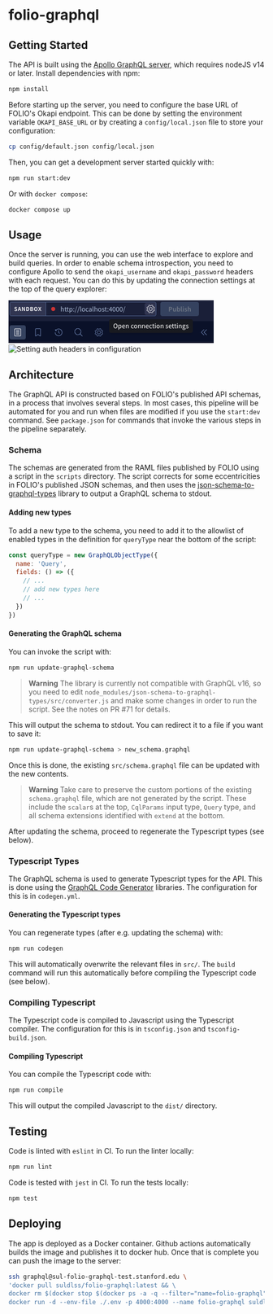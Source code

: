 # folio-graphql
## Getting Started
The API is built using the [Apollo GraphQL server](https://www.apollographql.com/docs/apollo-server/), which requires nodeJS v14 or later. Install dependencies with npm:
```sh
npm install
```
Before starting up the server, you need to configure the base URL of FOLIO's Okapi endpoint. This can be done by setting the environment variable `OKAPI_BASE_URL` or by creating a `config/local.json` file to store your configuration:
```sh
cp config/default.json config/local.json
```
Then, you can get a development server started quickly with:
```sh
npm run start:dev
```
Or with `docker compose`:
```sh
docker compose up
```
## Usage
Once the server is running, you can use the web interface to explore and build queries. In order to enable schema introspection, you need to configure Apollo to send the `okapi_username` and `okapi_password` headers with each request. You can do this by updating the connection settings at the top of the query explorer:

![Gear icon for connection settings in query explorer](connection_settings.png)
<img width="596" alt="Setting auth headers in configuration" src="https://github.com/sul-dlss/folio-graphql/assets/92044/c75e0c47-619f-4ec7-9c4f-184b9308f451">

## Architecture
The GraphQL API is constructed based on FOLIO's published API schemas, in a process that involves several steps. In most cases, this pipeline will be automated for you and run when files are modified if you use the `start:dev` command. See `package.json` for commands that invoke the various steps in the pipeline separately.
### Schema
The schemas are generated from the RAML files published by FOLIO using a script in the `scripts` directory. The script corrects for some eccentricities in FOLIO's published JSON schemas, and then uses the [json-schema-to-graphql-types](https://github.com/lifeomic/json-schema-to-graphql-types) library to output a GraphQL schema to stdout.
#### Adding new types
To add a new type to the schema, you need to add it to the allowlist of enabled types in the definition for `queryType` near the bottom of the script:
```js
const queryType = new GraphQLObjectType({
  name: 'Query',
  fields: () => ({
    // ...
    // add new types here
    // ...
  })
})
```
#### Generating the GraphQL schema
You can invoke the script with:
```sh
npm run update-graphql-schema
```
> **Warning**
> The library is currently not compatible with GraphQL v16, so you need to edit `node_modules/json-schema-to-graphql-types/src/converter.js` and make some changes in order to run the script. See the notes on PR #71 for details.

This will output the schema to stdout. You can redirect it to a file if you want to save it:
```sh
npm run update-graphql-schema > new_schema.graphql
```
Once this is done, the existing `src/schema.graphql` file can be updated with the new contents.

> **Warning**
> Take care to preserve the custom portions of the existing `schema.graphql` file, which are not generated by the script. These include the `scalar`s at the top, `CqlParams` input type, `Query` type, and all schema extensions identified with `extend` at the bottom.

After updating the schema, proceed to regenerate the Typescript types (see below).
### Typescript Types
The GraphQL schema is used to generate Typescript types for the API. This is done using the [GraphQL Code Generator](https://the-guild.dev/graphql/codegen) libraries. The configuration for this is in `codegen.yml`.
#### Generating the Typescript types
You can regenerate types (after e.g. updating the schema) with:
```sh
npm run codegen
```
This will automatically overwrite the relevant files in `src/`. The `build` command will run this automatically before compiling the Typescript code (see below).
### Compiling Typescript
The Typescript code is compiled to Javascript using the Typescript compiler. The configuration for this is in `tsconfig.json` and `tsconfig-build.json`.
#### Compiling Typescript
You can compile the Typescript code with:
```sh
npm run compile
```
This will output the compiled Javascript to the `dist/` directory.
## Testing
Code is linted with `eslint` in CI. To run the linter locally:
```sh
npm run lint
```
Code is tested with `jest` in CI. To run the tests locally:
```sh
npm test
```
## Deploying
The app is deployed as a Docker container. Github actions automatically builds the image and publishes it to docker hub. Once that is complete you can push the image to the server:

```sh
ssh graphql@sul-folio-graphql-test.stanford.edu \
'docker pull suldlss/folio-graphql:latest && \
docker rm $(docker stop $(docker ps -a -q --filter="name=folio-graphql")) && \
docker run -d --env-file ./.env -p 4000:4000 --name folio-graphql suldlss/folio-graphql:latest'
```
